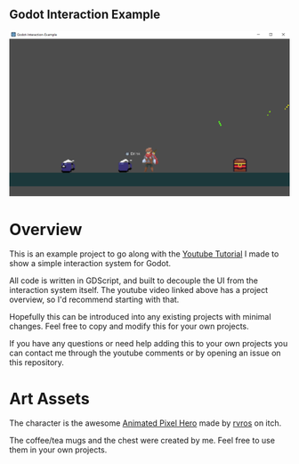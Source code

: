Godot Interaction Example
-------------------------

![Screenshot](Screenshots/example.png "Screenshot of the system in progress")

Overview
========

This is an example project to go along with the [Youtube Tutorial](https://youtu.be/C_-faOyIuTQ) I made to show a simple interaction system for Godot.

All code is written in GDScript, and built to decouple the UI from the interaction system itself. The youtube video linked above has a project overview, so I'd recommend starting with that.

Hopefully this can be introduced into any existing projects with minimal changes. Feel free to copy and modify this for your own projects.

If you have any questions or need help adding this to your own projects you can contact me through the youtube comments or by opening an issue on this repository.

Art Assets
==========
The character is the awesome [Animated Pixel Hero](https://rvros.itch.io/animated-pixel-hero) made by [rvros](https://rvros.itch.io/) on itch.

The coffee/tea mugs and the chest were created by me. Feel free to use them in your own projects.